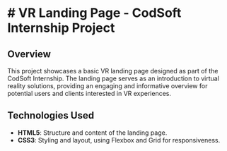 # # VR Landing Page - CodSoft Internship Project

## Overview
This project showcases a basic VR landing page designed as part of the CodSoft Internship. The landing page serves as an introduction to virtual reality solutions, providing an engaging and informative overview for potential users and clients interested in VR experiences.


## Technologies Used
- **HTML5**: Structure and content of the landing page.
- **CSS3**: Styling and layout, using Flexbox and Grid for responsiveness.
